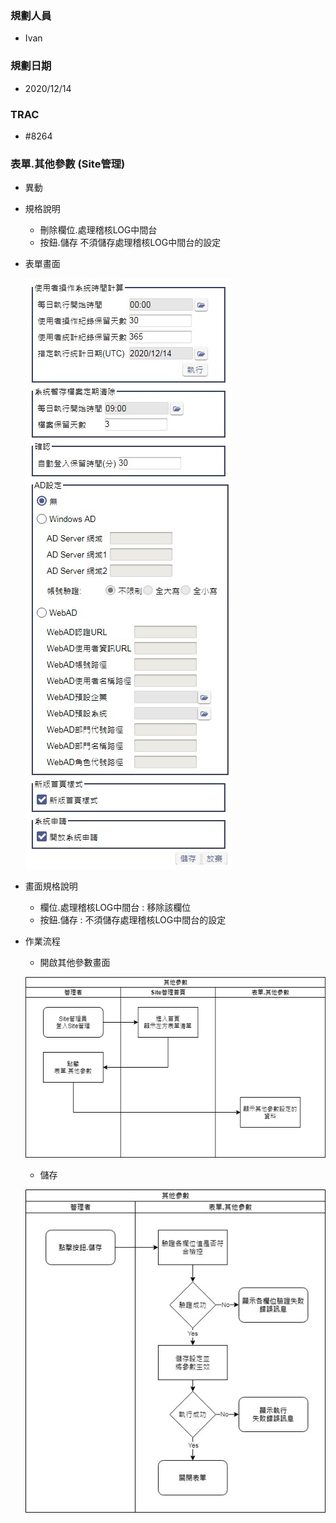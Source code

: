 ### <div id="user">規劃人員</div>
* Ivan

### <div id="updatedate">規劃日期</div>
* 2020/12/14

### <div id="trac">TRAC</div>
* #8264

### <div id="sitemanage_2">表單.其他參數 <path>(Site管理)</path></div>
* 異動
* 規格說明
    * 刪除欄位.處理稽核LOG中間台
    * 按鈕.儲存 不須儲存處理稽核LOG中間台的設定

* 表單畫面

    ![ParameterOtherSetting]
* 畫面規格說明
    * 欄位.處理稽核LOG中間台 : 移除該欄位
    * 按鈕.儲存 : 不須儲存處理稽核LOG中間台的設定

* 作業流程
    * 開啟其他參數畫面

    ![ParameterOtherSetting_sa1]
    * 儲存

    ![ParameterOtherSetting_sa2]


<!--超連結引用ps.畫面上看不到-->
[ParameterOtherSetting]:img/ParameterOtherSetting.jpg
[ParameterOtherSetting_sa1]:img/ParameterOtherSetting_sa1.jpg
[ParameterOtherSetting_sa2]:img/ParameterOtherSetting_sa2.jpg
